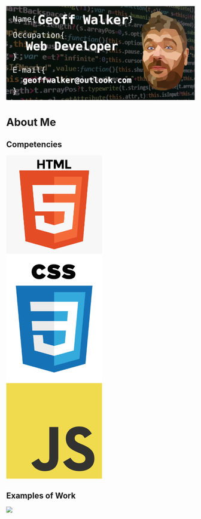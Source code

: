 
<img src="https://github.com/Geoff-Walker/Geoff-Walker/blob/main/my-banner.png">



# About Me

## Competencies
<img src="https://github.com/Geoff-Walker/Geoff-Walker/blob/main/html.png" width="256"><img src="https://github.com/Geoff-Walker/Geoff-Walker/blob/main/css.png" width="256"><img src="https://github.com/Geoff-Walker/Geoff-Walker/blob/main/JS.png" width="256">



## Examples of Work
<img src="https://github.com/Geoff-Walker/Geoff-Walker/blob/main/Aspects%20of%20beauty.gif.gif" width="256">


<!-- - 👋 Hi, I’m @Geoff-Walker
- 👀 I’m interested in mastering CSS and Html and becoming a developer
- 🌱 I’m currently learning Javascript
- 💞️ I’m looking to collaborate on anything a junior dev can complete
- 📫 How to reach me; email at geoffwalker1980@gmail.com
 -->
<!---
Geoff-Walker/Geoff-Walker is a ✨ special ✨ repository because its `README.md` (this file) appears on your GitHub profile.
You can click the Preview link to take a look at your changes.
--->
